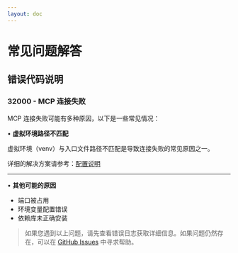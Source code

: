 ```yaml
---
layout: doc
---
```


# 常见问题解答

## 错误代码说明

### 32000 - MCP 连接失败

MCP 连接失败可能有多种原因，以下是一些常见情况：

• **虚拟环境路径不匹配**

虚拟环境（venv）与入口文件路径不匹配是导致连接失败的常见原因之一。

详细的解决方案请参考：[配置说明](./venv-not-same-path/venv-not-same-path.md)

---

• **其他可能的原因**

- 端口被占用
- 环境变量配置错误
- 依赖库未正确安装

> 如果您遇到以上问题，请先查看错误日志获取详细信息。如果问题仍然存在，可以在 [GitHub Issues](https://github.com/LSTM-Kirigaya/openmcp-client/issues) 中寻求帮助。
